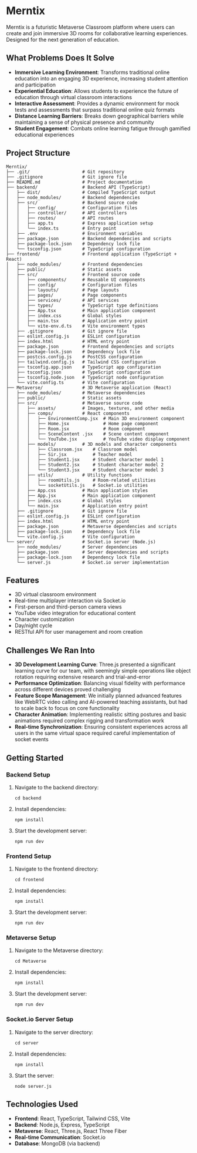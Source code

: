 # Merntix
Merntix is a futuristic Metaverse Classroom platform where users can create and join immersive 3D rooms for collaborative learning experiences. Designed for the next generation of education.

## What Problems Does It Solve

- **Immersive Learning Environment**: Transforms traditional online education into an engaging 3D experience, increasing student attention and participation
- **Experiential Education**: Allows students to experience the future of education through virtual classroom interactions
- **Interactive Assessment**: Provides a dynamic environment for mock tests and assessments that surpass traditional online quiz formats
- **Distance Learning Barriers**: Breaks down geographical barriers while maintaining a sense of physical presence and community
- **Student Engagement**: Combats online learning fatigue through gamified educational experiences

## Project Structure

```
Merntix/
├── .git/                    # Git repository
├── .gitignore               # Git ignore file
├── README.md                # Project documentation
├── backend/                 # Backend API (TypeScript)
│   ├── dist/                # Compiled TypeScript output
│   ├── node_modules/        # Backend dependencies
│   ├── src/                 # Backend source code
│   │   ├── config/          # Configuration files
│   │   ├── controller/      # API controllers
│   │   ├── routes/          # API routes
│   │   ├── app.ts           # Express application setup
│   │   └── index.ts         # Entry point
│   ├── .env                 # Environment variables
│   ├── package.json         # Backend dependencies and scripts
│   ├── package-lock.json    # Dependency lock file
│   └── tsconfig.json        # TypeScript configuration
├── frontend/                # Frontend application (TypeScript + React)
│   ├── node_modules/        # Frontend dependencies
│   ├── public/              # Static assets
│   ├── src/                 # Frontend source code
│   │   ├── components/      # Reusable UI components
│   │   ├── config/          # Configuration files
│   │   ├── layouts/         # Page layouts
│   │   ├── pages/           # Page components
│   │   ├── services/        # API services
│   │   ├── types/           # TypeScript type definitions
│   │   ├── App.tsx          # Main application component
│   │   ├── index.css        # Global styles
│   │   ├── main.tsx         # Application entry point
│   │   └── vite-env.d.ts    # Vite environment types
│   ├── .gitignore           # Git ignore file
│   ├── eslint.config.js     # ESLint configuration
│   ├── index.html           # HTML entry point
│   ├── package.json         # Frontend dependencies and scripts
│   ├── package-lock.json    # Dependency lock file
│   ├── postcss.config.js    # PostCSS configuration
│   ├── tailwind.config.js   # Tailwind CSS configuration
│   ├── tsconfig.app.json    # TypeScript app configuration
│   ├── tsconfig.json        # TypeScript configuration
│   ├── tsconfig.node.json   # TypeScript node configuration
│   └── vite.config.ts       # Vite configuration
├── Metaverse/               # 3D Metaverse application (React)
│   ├── node_modules/        # Metaverse dependencies
│   ├── public/              # Static assets
│   ├── src/                 # Metaverse source code
│   │   ├── assets/          # Images, textures, and other media
│   │   ├── comps/           # React components
│   │   │   ├── EnvironmentComp.jsx  # Main 3D environment component
│   │   │   ├── Home.jsx             # Home page component
│   │   │   ├── Room.jsx             # Room component
│   │   │   ├── SceneContent .jsx    # Scene content component
│   │   │   └── YouTube.jsx          # YouTube video display component
│   │   ├── models/          # 3D models and character components
│   │   │   ├── Classroom.jsx    # Classroom model
│   │   │   ├── Sir.jsx          # Teacher model
│   │   │   ├── Student1.jsx     # Student character model 1
│   │   │   ├── Student2.jsx     # Student character model 2
│   │   │   └── Student3.jsx     # Student character model 3
│   │   ├── utils/           # Utility functions
│   │   │   ├── roomUtils.js     # Room-related utilities
│   │   │   └── socketUtils.js   # Socket.io utilities
│   │   ├── App.css          # Main application styles
│   │   ├── App.jsx          # Main application component
│   │   ├── index.css        # Global styles
│   │   └── main.jsx         # Application entry point
│   ├── .gitignore           # Git ignore file
│   ├── eslint.config.js     # ESLint configuration
│   ├── index.html           # HTML entry point
│   ├── package.json         # Metaverse dependencies and scripts
│   ├── package-lock.json    # Dependency lock file
│   └── vite.config.js       # Vite configuration
└── server/                  # Socket.io server (Node.js)
    ├── node_modules/        # Server dependencies
    ├── package.json         # Server dependencies and scripts
    ├── package-lock.json    # Dependency lock file
    └── server.js            # Socket.io server implementation
```

## Features

- 3D virtual classroom environment
- Real-time multiplayer interaction via Socket.io
- First-person and third-person camera views
- YouTube video integration for educational content
- Character customization
- Day/night cycle
- RESTful API for user management and room creation

## Challenges We Ran Into

- **3D Development Learning Curve**: Three.js presented a significant learning curve for our team, with seemingly simple operations like object rotation requiring extensive research and trial-and-error
- **Performance Optimization**: Balancing visual fidelity with performance across different devices proved challenging
- **Feature Scope Management**: We initially planned advanced features like WebRTC video calling and AI-powered teaching assistants, but had to scale back to focus on core functionality
- **Character Animation**: Implementing realistic sitting postures and basic animations required complex rigging and transformation work
- **Real-time Synchronization**: Ensuring consistent experiences across all users in the same virtual space required careful implementation of socket events

## Getting Started

### Backend Setup
1. Navigate to the backend directory:
   ```
   cd backend
   ```
2. Install dependencies:
   ```
   npm install
   ```
3. Start the development server:
   ```
   npm run dev
   ```

### Frontend Setup
1. Navigate to the frontend directory:
   ```
   cd frontend
   ```
2. Install dependencies:
   ```
   npm install
   ```
3. Start the development server:
   ```
   npm run dev
   ```

### Metaverse Setup
1. Navigate to the Metaverse directory:
   ```
   cd Metaverse
   ```
2. Install dependencies:
   ```
   npm install
   ```
3. Start the development server:
   ```
   npm run dev
   ```

### Socket.io Server Setup
1. Navigate to the server directory:
   ```
   cd server
   ```
2. Install dependencies:
   ```
   npm install
   ```
3. Start the server:
   ```
   node server.js
   ```

## Technologies Used

- **Frontend**: React, TypeScript, Tailwind CSS, Vite
- **Backend**: Node.js, Express, TypeScript
- **Metaverse**: React, Three.js, React Three Fiber
- **Real-time Communication**: Socket.io
- **Database**: MongoDB (via backend)